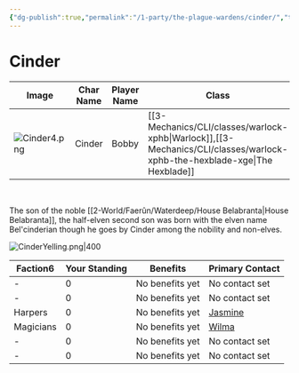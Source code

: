 ```yaml
---
{"dg-publish":true,"permalink":"/1-party/the-plague-wardens/cinder/","tags":["player"],"created":"2025-02-22T14:10:57.263-05:00","updated":"2025-02-26T14:57:14.454-05:00"}
---
```


# Cinder

| Image            | Char Name         | Player Name    | Class         | Race         | Level         |
| ---------------- | ----------------- | -------------- | ------------- | ------------ | ------------- |
| ![Cinder4.png](/img/user/z_Assets/Cinder4.png) | Cinder | Bobby | [[3-Mechanics/CLI/classes/warlock-xphb\|Warlock]],[[3-Mechanics/CLI/classes/warlock-xphb-the-hexblade-xge\|The Hexblade]] | Half-Elf | 3 |
<br>

The son of the noble [[2-World/Faerûn/Waterdeep/House Belabranta\|House Belabranta]], the half-elven second son was born with the elven name Bel'cinderian though he goes by Cinder among the nobility and non-elves.

![CinderYelling.png|400](/img/user/z_Assets/CinderYelling.png)
<div><table class="dataview table-view-table"><thead class="table-view-thead"><tr class="table-view-tr-header"><th class="table-view-th"><span>Faction</span><span class="dataview small-text">6</span></th><th class="table-view-th"><span>Your Standing</span></th><th class="table-view-th"><span>Benefits</span></th><th class="table-view-th"><span>Primary Contact</span></th></tr></thead><tbody class="table-view-tbody"><tr><td><span>-</span></td><td>0</td><td><span>No benefits yet</span></td><td><span>No contact set</span></td></tr><tr><td><span>-</span></td><td>0</td><td><span>No benefits yet</span></td><td><span>No contact set</span></td></tr><tr><td><span>Harpers</span></td><td>0</td><td><span>No benefits yet</span></td><td><span><a data-tooltip-position="top" aria-label="Jasmine" data-href="Jasmine" href="Jasmine" class="internal-link" target="_blank" rel="noopener nofollow">Jasmine</a></span></td></tr><tr><td><span>Magicians</span></td><td>0</td><td><span>No benefits yet</span></td><td><span><a data-tooltip-position="top" aria-label="Wilma" data-href="Wilma" href="Wilma" class="internal-link" target="_blank" rel="noopener nofollow">Wilma</a></span></td></tr><tr><td><span>-</span></td><td>0</td><td><span>No benefits yet</span></td><td><span>No contact set</span></td></tr><tr><td><span>-</span></td><td>0</td><td><span>No benefits yet</span></td><td><span>No contact set</span></td></tr></tbody></table></div>
